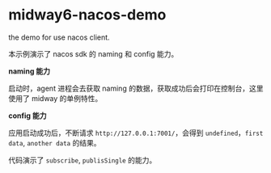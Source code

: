 # midway6-nacos-demo

the demo for use nacos client.

本示例演示了 nacos sdk 的 naming 和 config 能力。

**naming 能力**

启动时，agent 进程会去获取 naming 的数据，获取成功后会打印在控制台，这里使用了 midway 的单例特性。

**config 能力**

应用启动成功后，不断请求 `http://127.0.0.1:7001/`，会得到 `undefined`，`first data`, `another data` 的结果。

代码演示了 `subscribe`, `publisSingle` 的能力。